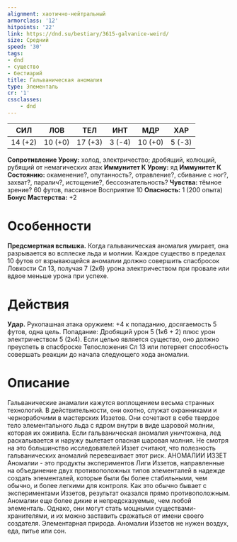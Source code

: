 ```yaml
---
alignment: хаотично-нейтральный
armorclass: '12'
hitpoints: '22'
link: https://dnd.su/bestiary/3615-galvanice-weird/
size: Средний
speed: '30'
tags:
- dnd
- существо
- бестиарий
title: Гальваническая аномалия
type: Элементаль
cr: '1'
cssclasses:
    - dnd
---
```



| СИЛ | ЛОВ | ТЕЛ | ИНТ | МДР | ХАР |
|---|---|---|---|---|---|
| 14 (+2) | 10 (+0) | 17 (+3) | 3 (-4) | 10 (+0) | 5 (-3) |
**Сопротивление Урону:** холод, электричество; дробящий, колющий, рубящий от немагических атак
**Иммунитет К Урону:** яд
**Иммунитет К Состоянию:** окаменение?, опутанность?, отравление?, сбивание с ног?, захват?, паралич?, истощение?, бессознательность?
**Чувства:** тёмное зрение? 60 футов, пассивное Восприятие 10
**Опасность:** 1 (200 опыта)
**Бонус Мастерства:** +2


# Особенности
**Предсмертная вспышка.** Когда гальваническая аномалия умирает, она разрывается во всплеске льда и молнии. Каждое существо в пределах 10 футов от взрывающейся аномалии должно совершить спасбросок Ловкости Сл 13, получая 7 (2к6) урона электричеством при провале или вдвое меньше урона при успехе.


# Действия
**Удар.** Рукопашная атака оружием: +4 к попаданию, досягаемость 5 футов, одна цель. Попадание: Дробящий урон 5 (1к6 + 2) плюс урон электричеством 5 (2к4). Если целью является существо, оно должно преуспеть в спасброске Телосложения Сл 13 или потеряет способность совершать реакции до начала следующего хода аномалии.


# Описание
Гальванические анамалии кажутся воплощением весьма странных технологий. В действительности, они охотно, служат охранниками и чернорабочими в мастерских Иззетов. Они сочетают в себе твердое тело элементального льда с ядром внутри в виде шаровой молнии, которая их оживила. Если гальваническая аномалия уничтожена, лед раскалывается и наружу вылетает опасная шаровая молния. Не смотря на это большинство исследователей Иззет считают, что полезность  гальванических аномалий перевешивает этот риск. АНОМАЛИИ ИЗЗЕТ Аномалии - это продукты экспериментов Лиги Иззетов, направленные на объединение двух противоположных типов элементалей в надежде создать элементалей, которые были бы более стабильными, чем обычно, и более легкими для контроля. Как это обычно бывает с экспериментами Иззетов, результат оказался прямо противоположным. Аномалии еще более дикие и непредсказуемые, чем любой элементаль. Однако, они могут стать мощными существами-хранителями, и их можно заставить сражаться от имени своего создателя. Элементарная природа. Аномалии Иззетов не нужен воздух, еда, питье или сон.